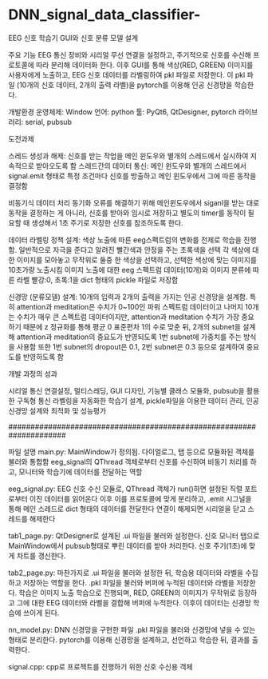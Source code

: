 # DNN_signal_data_classifier-
EEG 신호 학습기 GUI와 신호 분류 모델 설계

주요 기능
EEG 통신 장비와 시리얼 무선 연결을 설정하고, 주기적으로 신호를 수신해 프로토콜에 따라 분리해 데이터화 한다.
이후 GUI를 통해 색상(RED, GREEN) 이미지를 사용자에게 노출하고, EEG 신호 데이터를 라벨링하여 pkl 파일로 저장한다.
이 pkl 파일 (10개의 신호 데이터, 2개의 출력 라벨)을 pytorch를 이용해 인공 신경망을 학습한다.

개발환경
운영체제: Window
언어: python
툴: PyQt6, QtDesigner, pytorch
라이브러리: serial, pubsub

도전과제

스레드 생성과 해제: 신호를 받는 작업을 메인 윈도우와 별개의 스레드에서 실시하여 지속적으로 받아오도록 함
스레드간의 데이터 통신: 메인 윈도우와 별개의 스레드에서 signal.emit 형태로 특정 조건마다 신호를 방출하고 메인 윈도우에서 그에 따른 동작을 결정함

비동기식 데이터 처리
동기화 오류를 해결하기 위해 메인윈도우에서 siganl을 받는 대로 동작을 결정하는 게 아니라, 신호를 받아와 임시로 저장하고 별도의 timer를 동작이 필요할 때 생성해서 1초 주기로 저장한 신호를 참조하도록 한다.

데이터 라벨링 정책 설계:
색상 노출에 따른 eeg스펙트럼의 변화를 전제로 학습을 진행함. 일반적으로 자극을 준다고 알려진 빨간색과 안정을 주는 초록색을 선택
각 색상에 대한 이미지를 모아놓고 무작위로 둘중 한 색상을 선택하고, 선택한 색상에 맞는 이미지를 10초가량 노출시킴
이미지 노출에 대한 eeg 스펙트럼 데이터(10개)와 이미지 분류에 따른 라벨 빨강:0, 초록:1을 dict 형태의 pickle 파일로 저장함

신경망 (분류모델) 설계:
10개의 입력과 2개의 출력을 가지는 인공 신경망을 설계함. 특히 attention과 meditation은 수치가 0~100인 파워 스펙트럼 데이터이고
나머지 10개는 수치가 매우 큰 스펙트럼 데이터이지만, attention과 meditation 수치가 가장 중요하기 때문에 z 정규화를 통해
평균 0 표준편차 1의 수로 맞춘 뒤, 2개의 subnet을 설계해 attention과 meditation의 중요도가 반영되도록 1번 subnet에 가중치를 주는 방식을 사용함
또한 1번 subnet의 dropout은 0.1, 2번 subnet은 0.3 등으로 설계하여 중요도를 반영하도록 함

개발 과정의 성과

시리얼 통신 연결설정, 멀티스레딩, GUI 디자인, 기능별 클래스 모듈화, pubsub을 활용한 구독형 통신
라벨링을 자동화한 학습기 설계, pickle파일을 이용한 데이터 관리, 인공신경망 설계와 최적화 및 성능평가

#####################################################################

파일 설명
main.py:
MainWindow가 정의됨. 다이얼로그, 탭 등으로 모듈화된 객체를 불러와 통합함
eeg_signal의 QThread 객체로부터 신호를 수신하여 비동기 처리를 하고, 모니터와 학습기에 데이터를 전달하는 역할

eeg_signal.py:
EEG 신호 수신 모듈로, QThread 객체가 run()하면 설정된 직렬 포트로부터 이진 데이터를 읽어온다
이후 이를 프로토콜에 맞게 분리하고, .emit 시그널을 통해 메인 스레드로 dict 형태의 데이터를 전달한다
연결이 해제되면 시리얼을 닫고 스레드를 해제한다

tab1_page.py:
QtDesigner로 설계된 .ui 파일을 불러와 설정한다. 신호 모니터 탭으로 MainWindow에서 pubsub형태로 뿌린 데이터를 받아 처리한다.
신호 주기(1초)에 맞게 차트를 갱신한다.

tab2_page.py:
마찬가지로 .ui 파일을 불러와 설정한 뒤, 학습용 데이터와 라벨을 수집하고 저장하는 역할을 한다.
.pkl 파일을 불러와 버퍼에 누적된 데이터와 라벨을 저장한다.
학습은 이미지 노출 학습으로 진행되며, RED, GREEN의 이미지가 무작위로 등장하고 그에 대한 EEG 데이터와 라벨을 결합해 버퍼에 누적한다.
이후이 데이터는 신경망 학습에 쓰이게 된다.

nn_model.py:
DNN 신경망을 구현한 파일
.pkl 파일을 불러와 신경망에 넣을 수 있는 형태로 분리한다.
pytorch를 이용해 신경망을 설계하고, 선언하고 학습한 뒤, 결과를 출력한다.

signal.cpp:
cpp로 프로젝트를 진행하기 위한 신호 수신용 객체

